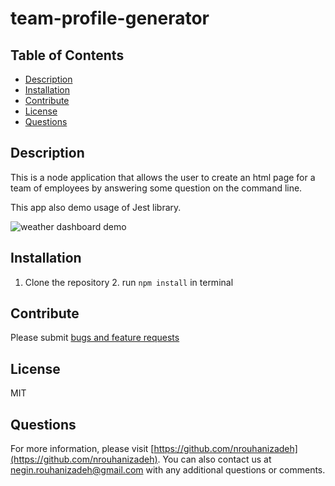 # team-profile-generator

## Table of Contents

- [Description](#Description)
- [Installation](#Installation)
- [Contribute](#contribute)
- [License](#License)
- [Questions](#questions)

## Description

This is a node application that allows the user to create an html page for a team of employees by answering some question on the command line.

This app also demo usage of Jest library.

![weather dashboard demo](./assets/profile_builder.gif)

## Installation

1. Clone the repository 2. run `npm install` in terminal

## Contribute

Please submit [bugs and feature requests](https://github.com/nrouhanizdeh/team-profile-generator/issues)

## License

MIT

## Questions

For more information, please visit [https://github.com/nrouhanizadeh](https://github.com/nrouhanizadeh).
You can also contact us at [negin.rouhanizadeh@gmail.com](mailto:negin.rouhanizadeh@gmail.com) with any additional questions or comments.
